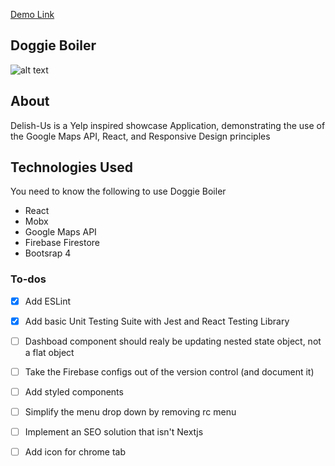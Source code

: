  [Demo Link](https://react-fire-9a99e.firebaseapp.com/dashboard) 
 
## Doggie Boiler

![alt text](https://firebasestorage.googleapis.com/v0/b/react-fire-9a99e.appspot.com/o/ihop.JPG?alt=media&token=83c191ae-a69a-42a4-8aee-a8401c9d761c)
 
## About

Delish-Us is a Yelp inspired showcase Application, demonstrating the use of the Google Maps API, React, and Responsive Design principles

## Technologies Used
You need to know the following to use Doggie Boiler
- React
- Mobx
- Google Maps API
- Firebase Firestore
- Bootsrap 4

### To-dos

- [x] Add ESLint
- [x] Add basic Unit Testing Suite with Jest and React Testing Library
- [ ] Dashboad component should realy be updating nested state object, not a flat object
- [ ] Take the Firebase configs out of the version control (and document it)
- [ ] Add styled components
- [ ] Simplify the menu drop down by removing rc menu
- [ ] Implement an SEO solution that isn't Nextjs 
- [ ] Add icon for chrome tab

